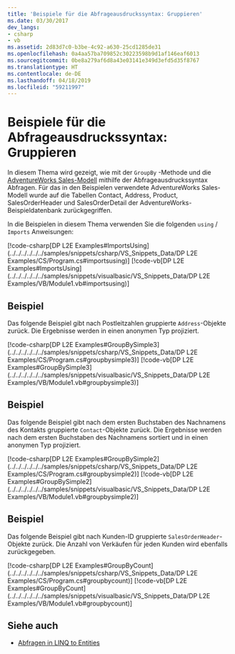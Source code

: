 ```yaml
---
title: 'Beispiele für die Abfrageausdruckssyntax: Gruppieren'
ms.date: 03/30/2017
dev_langs:
- csharp
- vb
ms.assetid: 2d83d7c0-b3be-4c92-a630-25cd1285de31
ms.openlocfilehash: 0a4aa57ba709852c30223598b9d1af146eaf6013
ms.sourcegitcommit: 0be8a279af6d8a43e03141e349d3efd5d35f8767
ms.translationtype: HT
ms.contentlocale: de-DE
ms.lasthandoff: 04/18/2019
ms.locfileid: "59211997"
---
```

# <a name="query-expression-syntax-examples-grouping"></a>Beispiele für die Abfrageausdruckssyntax: Gruppieren
In diesem Thema wird gezeigt, wie mit der `GroupBy` -Methode und die [AdventureWorks Sales-Modell](https://archive.codeplex.com/?p=msftdbprodsamples) mithilfe der Abfrageausdruckssyntax Abfragen. Für das in den Beispielen verwendete AdventureWorks Sales-Modell wurde auf die Tabellen Contact, Address, Product, SalesOrderHeader und SalesOrderDetail der AdventureWorks-Beispieldatenbank zurückgegriffen.  
  
 In die Beispielen in diesem Thema verwenden Sie die folgenden `using` / `Imports` Anweisungen:  
  
 [!code-csharp[DP L2E Examples#ImportsUsing](../../../../../../samples/snippets/csharp/VS_Snippets_Data/DP L2E Examples/CS/Program.cs#importsusing)]
 [!code-vb[DP L2E Examples#ImportsUsing](../../../../../../samples/snippets/visualbasic/VS_Snippets_Data/DP L2E Examples/VB/Module1.vb#importsusing)]  
  
## <a name="example"></a>Beispiel  
 Das folgende Beispiel gibt nach Postleitzahlen gruppierte `Address`-Objekte zurück. Die Ergebnisse werden in einen anonymen Typ projiziert.  
  
 [!code-csharp[DP L2E Examples#GroupBySimple3](../../../../../../samples/snippets/csharp/VS_Snippets_Data/DP L2E Examples/CS/Program.cs#groupbysimple3)]
 [!code-vb[DP L2E Examples#GroupBySimple3](../../../../../../samples/snippets/visualbasic/VS_Snippets_Data/DP L2E Examples/VB/Module1.vb#groupbysimple3)]  
  
## <a name="example"></a>Beispiel  
 Das folgende Beispiel gibt nach dem ersten Buchstaben des Nachnamens des Kontakts gruppierte `Contact`-Objekte zurück. Die Ergebnisse werden nach dem ersten Buchstaben des Nachnamens sortiert und in einen anonymen Typ projiziert.  
  
 [!code-csharp[DP L2E Examples#GroupBySimple2](../../../../../../samples/snippets/csharp/VS_Snippets_Data/DP L2E Examples/CS/Program.cs#groupbysimple2)]
 [!code-vb[DP L2E Examples#GroupBySimple2](../../../../../../samples/snippets/visualbasic/VS_Snippets_Data/DP L2E Examples/VB/Module1.vb#groupbysimple2)]  
  
## <a name="example"></a>Beispiel  
 Das folgende Beispiel gibt nach Kunden-ID gruppierte `SalesOrderHeader`-Objekte zurück. Die Anzahl von Verkäufen für jeden Kunden wird ebenfalls zurückgegeben.  
  
 [!code-csharp[DP L2E Examples#GroupByCount](../../../../../../samples/snippets/csharp/VS_Snippets_Data/DP L2E Examples/CS/Program.cs#groupbycount)]
 [!code-vb[DP L2E Examples#GroupByCount](../../../../../../samples/snippets/visualbasic/VS_Snippets_Data/DP L2E Examples/VB/Module1.vb#groupbycount)]  
  
## <a name="see-also"></a>Siehe auch

- [Abfragen in LINQ to Entities](../../../../../../docs/framework/data/adonet/ef/language-reference/queries-in-linq-to-entities.md)
